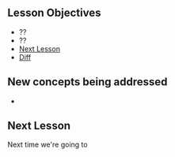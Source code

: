 ## Lesson Objectives

* ??
* ??
* [Next Lesson](#next-lesson)
* [Diff](https://github.com/lathonez/wangka/compare/lesson-seven...lesson-eight)

## New concepts being addressed

*

## Next Lesson

Next time we're going to


